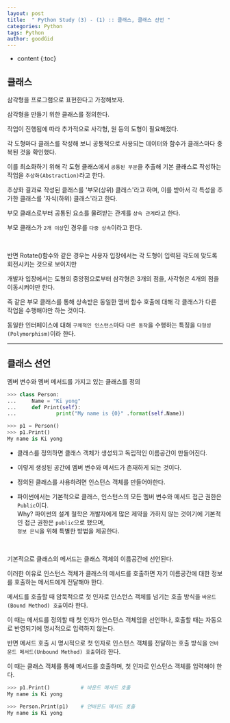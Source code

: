 ```yaml
---
layout: post
title:  " Python Study (3) - (1) :: 클래스, 클래스 선언 "
categories: Python
tags: Python
author: goodGid
---
```

* content
{:toc}


## 클래스

삼각형을 프로그램으로 표현한다고 가정해보자.

삼각형을 만들기 위한 클래스를 정의한다.

작업이 진행됨에 따라 추가적으로 사각형, 원 등의 도형이 필요해졌다.

각 도형마다 클래스를 작성해 보니 공통적으로 사용되는 데이터와 함수가 클래스마다 중복된 것을 확인했다.

이를 최소화하기 위해 각 도형 클래스에서 `공통된 부분`을 추출해 기본 클래스로 작성하는 작업을 `추상화(Abstraction)`라고 한다.

추상화 결과로 작성된 클래스를 '부모(상위) 클래스'라고 하며, 이를 받아서 각 특성을 추가한 클래스를 '자식(하위) 클래스'라고 한다.

부모 클래스로부터 공통된 요소를 물려받는 관계를 `상속 관계`라고 한다.

부모 클래스가 `2개 이상`인 경우를 `다중 상속`이라고 한다.

<br>

반면 Rotate()함수와 같은 경우는 사용자 입장에서는 각 도형이 입력된 각도에 맞도록 회전시키는 것으로 보이지만 

개발자 입장에서는 도형의 중앙점으로부터 삼각형은 3개의 점을, 사각형은 4개의 점을 이동시켜야만 한다.

즉 같은 부모 클래스를 통해 상속받은 동일한 멤버 함수 호출에 대해 각 클래스가 다른 작업을 수행해야만 하는 것이다.

동일한 인터페이스에 대해 `구체적인 인스턴스`마다 `다른 동작`을 수행하는 특징을 `다형성(Polymorphism)`이라 한다.

---

## 클래스 선언

멤버 변수와 멤버 메서드를 가지고 있는 클래스를 정의

``` python
>>> class Person:
...     Name = "Ki yong"
...     def Print(self):
...             print("My name is {0}" .format(self.Name))

>>> p1 = Person()
>>> p1.Print()
My name is Ki yong
```

* 클래스를 정의하면 클래스 객체가 생성되고 독립적인 이름공간이 만들어진다. 

* 이렇게 생성된 공간에 멤버 변수와 메서드가 존재하게 되는 것이다.

* 정의된 클래스를 사용하려면 인스턴스 객체를 만들어야한다.

* 파이썬에서는 기본적으로 클래스, 인스턴스의 모든 멤버 변수와 메서드 접근 권한은 `Public`이다. <br> Why? 파이썬의 설계 철학은 개발자에게 많은 제약을 가하지 않는 것이기에 기본적인 접근 권한은 `public`으로 했으며, <br> `정보 은닉`을 위해 특별한 방법을 제공한다.

<br>

기본적으로 클래스의 메서드는 클래스 객체의 이름공간에 선언된다.

이러한 이유로 인스턴스 객체가 클래스의 메서드를 호출하면 자기 이름공간에 대한 정보를 호출하는 메서드에게 전달해야 한다.

메서드를 호출할 때 암묵적으로 첫 인자로 인스턴스 객체를 넘기는 호출 방식을 `바운드(Bound Method) 호출`이라 한다.

이 때는 메서드를 정의할 때 첫 인자가 인스턴스 객체임을 선언하나, 호출할 때는 자동으로 반영되기에 명시적으로 입력하지 않는다.

반면 메서드 호출 시 명시적으로 첫 인자로 인스턴스 객체를 전달하는 호출 방식을 `언바운드 메서드(Unbound Method) 호출`이라 한다.

이 때는 클래스 객체를 통해 메서드를 호출하며, 첫 인자로 인스턴스 객체를 입력해야 한다.

``` python
>>> p1.Print()          # 바운드 메서드 호출
My name is Ki yong

>>> Person.Print(p1)    # 언바운드 메서드 호출
My name is Ki yong
```
